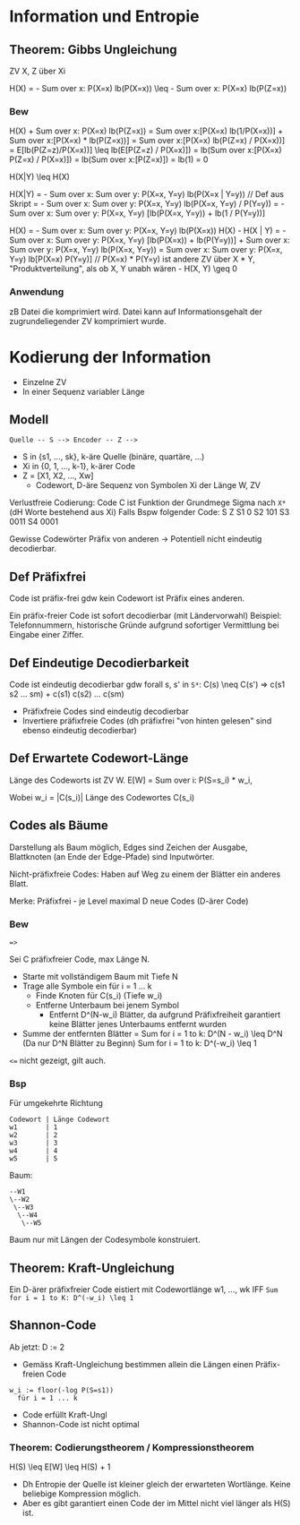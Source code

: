 # Information und Entropie

## Theorem: Gibbs Ungleichung

ZV X, Z über Xi

H(X) = - Sum over x: P(X=x) lb(P(X=x)) \leq - Sum over x: P(X=x) lb(P(Z=x))

### Bew

H(X) + Sum over x: P(X=x) lb(P(Z=x))
  = Sum over x:[P(X=x) lb(1/P(X=x))] + Sum over x:[P(X=x) * lb(P(Z=x))]
  = Sum over x:[P(X=x) lb(P(Z=x) / P(X=x))]
  = E[lb(P(Z=z)/P(X=x))]
  \leq lb(E[P(Z=z) / P(X=x)])
  = lb(Sum over x:[P(X=x) P(Z=x) / P(X=x)])
  = lb(Sum over x:[P(Z=x)])
  = lb(1)
  = 0

H(X|Y) \leq H(X)

H(X|Y) = - Sum over x: Sum over y: P(X=x, Y=y) lb(P(X=x | Y=y)) // Def aus Skript
       = - Sum over x: Sum over y: P(X=x, Y=y) lb(P(X=x, Y=y) / P(Y=y))
       = - Sum over x: Sum over y: P(X=x, Y=y) [lb(P(X=x, Y=y)) + lb(1 / P(Y=y))]

H(X) = - Sum over x: Sum over y: P(X=x, Y=y) lb(P(X=x))
H(X) - H(X | Y) = - Sum over x: Sum over y: P(X=x, Y=y) [lb(P(X=x)) + lb(P(Y=y))]
                  + Sum over x: Sum over y: P(X=x, Y=y) lb(P(X=x, Y=y))
                = Sum over x: Sum over y: P(X=x, Y=y) lb[P(X=x) P(Y=y)] // P(X=x) * P(Y=y) ist andere ZV über X * Y, "Produktverteilung", als ob X, Y unabh wären
                  - H(X, Y)
                \geq 0

### Anwendung

zB Datei die komprimiert wird. Datei kann auf Informationsgehalt der
zugrundeliegender ZV komprimiert wurde.



# Kodierung der Information

- Einzelne ZV
- In einer Sequenz variabler Länge

## Modell

```
Quelle -- S --> Encoder -- Z -->
```

- S in {s1, ..., sk}, k-äre Quelle (binäre, quartäre, ...)
- Xi in {0, 1, ..., k-1}, k-ärer Code
- Z = [X1, X2, ..., Xw]
  - Codewort, D-äre Sequenz von Symbolen Xi der Länge W, ZV

Verlustfreie Codierung: Code C ist Funktion der Grundmege Sigma nach `X*` (dH Worte bestehend aus Xi)
Falls Bspw folgender Code:
S   Z
S1  0
S2  101
S3  0011
S4  0001

Gewisse Codewörter Präfix von anderen -> Potentiell nicht eindeutig decodierbar.

## Def Präfixfrei

Code ist präfix-frei gdw kein Codewort ist Präfix eines anderen.

Ein präfix-freier Code ist sofort decodierbar (mit Ländervorwahl) Beispiel:
Telefonnummern, historische Gründe aufgrund sofortiger Vermittlung bei Eingabe
einer Ziffer.

## Def Eindeutige Decodierbarkeit

Code ist eindeutig decodierbar gdw forall s, s' in `S*`: C(s) \neq C(s')
=> c(s1 s2 ... sm) + c(s1) c(s2) ... c(sm)

- Präfixfreie Codes sind eindeutig decodierbar
- Invertiere präfixfreie Codes (dh präfixfrei "von hinten gelesen" sind ebenso
  eindeutig decodierbar)

## Def Erwartete Codewort-Länge

Länge des Codeworts ist ZV W.
E[W] = Sum over i: P(S=s_i) * w_i,

Wobei w_i = |C(s_i)| Länge des Codewortes C(s_i)

## Codes als Bäume

Darstellung als Baum möglich, Edges sind Zeichen der Ausgabe, Blattknoten (an
Ende der Edge-Pfade) sind Inputwörter.

Nicht-präfixfreie Codes: Haben auf Weg zu einem der Blätter ein anderes Blatt.

Merke: Präfixfrei - je Level maximal D neue Codes (D-ärer Code)

### Bew

`=>`

Sei C präfixfreier Code, max Länge N.
- Starte mit vollständigem Baum mit Tiefe N
- Trage alle Symbole ein für i = 1 ... k
  - Finde Knoten für C(s_i) (Tiefe w_i)
  - Entferne Unterbaum bei jenem Symbol
    - Entfernt D^(N-w_i) Blätter, da aufgrund Präfixfreiheit garantiert keine
      Blätter jenes Unterbaums entfernt wurden
- Summe der entfernten Blätter = 
    Sum for i = 1 to k: D^(N - w_i) \leq D^N (Da nur D^N Blätter zu Beginn)
    Sum for i = 1 to k: D^(-w_i) \leq 1

`<=` nicht gezeigt, gilt auch.

### Bsp

Für umgekehrte Richtung

```
Codewort | Länge Codewort
w1       | 1
w2       | 2
w3       | 3
w4       | 4
w5       | 5
```

Baum:
```
--W1
\--W2
 \--W3
  \--W4
   \--W5
```

Baum nur mit Längen der Codesymbole konstruiert.

## Theorem: Kraft-Ungleichung

Ein D-ärer präfixfreier Code eistiert mit Codewortlänge w1, ..., wk IFF
  `Sum for i = 1 to K: D^(-w_i) \leq 1`

## Shannon-Code

Ab jetzt: D := 2

- Gemäss Kraft-Ungleichung bestimmen allein die Längen einen Präfix-freien Code

```
w_i := floor(-log P(S=s1))
  für i = 1 ... k
```

- Code erfüllt Kraft-Ungl
- Shannon-Code ist nicht optimal

### Theorem: Codierungstheorem / Kompressionstheorem

H(S) \leq E[W] \leq H(S) + 1
- Dh Entropie der Quelle ist kleiner gleich der erwarteten Wortlänge. Keine
  beliebige Kompression möglich.
- Aber es gibt garantiert einen Code der im Mittel nicht viel länger als H(S)
  ist.
